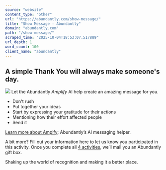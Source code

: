 ```yaml
---
source: "website"
content_type: "other"
url: "https://abundantly.com/show-message/"
title: "Show Message - Abundantly"
domain: "abundantly.com"
path: "/show-message/"
scraped_time: "2025-10-04T18:53:07.517889"
url_depth: 1
word_count: 100
client_name: "abundantly"
---
```


## A simple Thank You will always make someone's day.

![](https://abundantly.com/wp-content/uploads/2023/02/icon-amplify.png) Let the Abundantly _Amplify_ AI help create an amazing message for you.

*   Don't rush
*   Put together your ideas
*   Start by expressing your gratitude for their actions
*   Mentioning how their effort affected people
*   Send it

[Learn more about Ampify](https://abundantly.com/amplify-helping-managers-appreciate-their-employees/); Abundantly’s AI messaging helper.

A bit more? Fill out your information here to let us know you participated in this activity. Once you complete all [4 activities](https://abundantly.com/show/#showmenu), we’ll mail you an Abundantly gift box.

Shaking up the world of recognition and making it a better place.